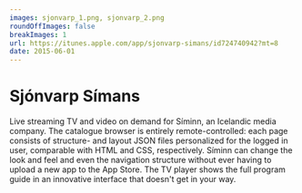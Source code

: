 ```yaml
---
images: sjonvarp_1.png, sjonvarp_2.png
roundOffImages: false
breakImages: 1
url: https://itunes.apple.com/app/sjonvarp-simans/id724740942?mt=8
date: 2015-06-01
---
```


#  Sjónvarp Símans
Live streaming TV and video on demand for Síminn, an Icelandic media company. The catalogue browser is entirely remote-controlled: each page consists of structure- and layout JSON files personalized for the logged in user, comparable with HTML and CSS, respectively. Síminn can change the look and feel and even the navigation structure without ever having to upload a new app to the App Store. The TV player shows the full program guide in an innovative interface that doesn't get in your way.

